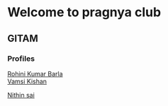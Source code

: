 # Welcome to pragnya club

## GITAM

### Profiles

[Rohini Kumar Barla](rohinibarla)    
[Vamsi Kishan](nrajana)   

[Nithin sai](njampala)